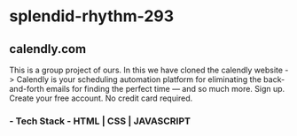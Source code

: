 # splendid-rhythm-293
## calendly.com
This is a group project of ours. In this we have cloned the calendly website ->  Calendly is your scheduling automation platform for eliminating the back-and-forth emails for finding the perfect time — and so much more. Sign up. Create your free account. No credit card required.
### - Tech Stack - HTML | CSS | JAVASCRIPT

